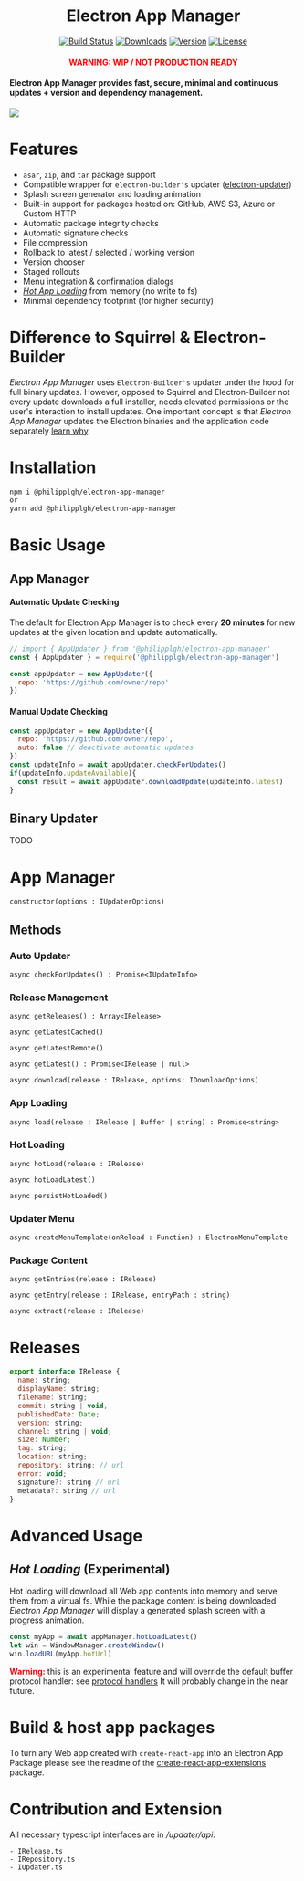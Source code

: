 <h1 align="center">Electron App Manager</h1>

<p align="center">
  <a href="https://circleci.com/gh/PhilippLgh/electron-app-manager"><img src="https://img.shields.io/circleci/project/github/PhilippLgh/electron-app-manager/master.svg" alt="Build Status"></a>
  <a href="https://npmcharts.com/compare/@philipplgh/electron-app-manager?minimal=true"><img src="https://img.shields.io/npm/dm/@philipplgh/electron-app-manager.svg" alt="Downloads"></a>
  <a href="https://www.npmjs.com/package/@philipplgh/electron-app-manager"><img src="https://img.shields.io/npm/v/@philipplgh/electron-app-manager.svg" alt="Version"></a>
  <a href="https://www.npmjs.com/package/@philipplgh/electron-app-manager"><img src="https://img.shields.io/npm/l/@philipplgh/electron-app-manager.svg" alt="License"></a>
</p>
<h4 align="center" style="color: red">WARNING: WIP / NOT PRODUCTION READY</h4>

<h4>
Electron App Manager provides fast, secure, minimal and continuous updates + version and dependency management.
</h4>

![](./assets/app_manager_launch_demo_grid2.gif)

# Features
- `asar`, `zip`, and `tar` package support
- Compatible wrapper for `electron-builder's` updater ([electron-updater]())
- Splash screen generator and loading animation
- Built-in support for packages hosted on: GitHub, AWS S3, Azure or Custom HTTP
- Automatic package integrity checks
- Automatic signature checks
- File compression
- Rollback to latest / selected / working version
- Version chooser
- Staged rollouts
- Menu integration & confirmation dialogs
- [*Hot App Loading*](#hot-loading-experimental) from memory (no write to fs)
- Minimal dependency footprint (for higher security)

# Difference to Squirrel & Electron-Builder

*Electron App Manager* uses `Electron-Builder's` updater under the hood for full binary updates.
However, opposed to Squirrel and Electron-Builder not every update downloads a full installer, needs elevated permissions or the user's interaction to install updates.
One important concept is that *Electron App Manager* updates the Electron binaries and the application code separately [learn why]().

# Installation
```bash
npm i @philipplgh/electron-app-manager
or
yarn add @philipplgh/electron-app-manager
```

# Basic Usage

## App Manager

#### Automatic Update Checking
The default for Electron App Manager is to check every **20 minutes** for new updates at the given location and update automatically.

```javascript
// import { AppUpdater } from '@philipplgh/electron-app-manager'
const { AppUpdater } = require('@philipplgh/electron-app-manager')

const appUpdater = new AppUpdater({
  repo: 'https://github.com/owner/repo'
})
```

#### Manual Update Checking

```javascript
const appUpdater = new AppUpdater({
  repo: 'https://github.com/owner/repo',
  auto: false // deactivate automatic updates
})
const updateInfo = await appUpdater.checkForUpdates()
if(updateInfo.updateAvailable){
  const result = await appUpdater.downloadUpdate(updateInfo.latest)
}
```

## Binary Updater
TODO

# App Manager 

`constructor(options : IUpdaterOptions)`


## Methods

### Auto Updater

`async checkForUpdates() : Promise<IUpdateInfo>`

### Release Management

`async getReleases() : Array<IRelease>`

`async getLatestCached()`

`async getLatestRemote()`

`async getLatest() : Promise<IRelease | null>`

`async download(release : IRelease, options: IDownloadOptions)`

###  App Loading

`async load(release : IRelease | Buffer | string) : Promise<string> `

###  Hot Loading

`async hotLoad(release : IRelease)`

`async hotLoadLatest()`

`async persistHotLoaded()`

### Updater Menu

`async createMenuTemplate(onReload : Function) : ElectronMenuTemplate`

### Package Content
`async getEntries(release : IRelease)`

`async getEntry(release : IRelease, entryPath : string)`

`async extract(release : IRelease)`


# Releases

```javascript
export interface IRelease {
  name: string;
  displayName: string;
  fileName: string;
  commit: string | void,
  publishedDate: Date;
  version: string;
  channel: string | void;
  size: Number;
  tag: string;
  location: string;
  repository: string; // url
  error: void;
  signature?: string // url
  metadata?: string // url
}
```

# Advanced Usage

## *Hot Loading* (Experimental)

Hot loading will download all Web app contents into memory and serve them from a virtual fs. While the package content is being downloaded *Electron App Manager* will display a generated splash screen with a progress animation.

```javascript
const myApp = await appManager.hotLoadLatest()
let win = WindowManager.createWindow()
win.loadURL(myApp.hotUrl)
```
<span style="color: red"><b>Warning:</b></span> this is an experimental feature and will override the default buffer protocol handler: see [protocol handlers]()
It will probably change in the near future.

# Build & host app packages

To turn any Web app created with `create-react-app` into an Electron App Package please see the readme of the [create-react-app-extensions]() package.

# Contribution and Extension

All necessary typescript interfaces are in */updater/api*:

```
- IRelease.ts
- IRepository.ts
- IUpdater.ts
```
